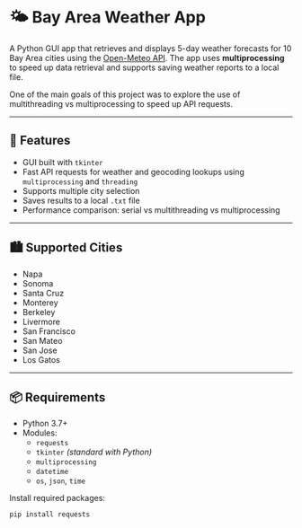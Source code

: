 # 🌤️ Bay Area Weather App

A Python GUI app that retrieves and displays 5-day weather forecasts for 10 Bay Area cities using the [Open-Meteo API](https://open-meteo.com/). The app uses **multiprocessing** to speed up data retrieval and supports saving weather reports to a local file.

One of the main goals of this project was to explore the use of multithreading vs multiprocessing to speed up API requests.

---

## 📌 Features

- GUI built with `tkinter`
- Fast API requests for weather and geocoding lookups using `multiprocessing` and `threading`
- Supports multiple city selection
- Saves results to a local `.txt` file
- Performance comparison: serial vs multithreading vs multiprocessing

---

## 🏙️ Supported Cities

- Napa  
- Sonoma  
- Santa Cruz  
- Monterey  
- Berkeley  
- Livermore  
- San Francisco  
- San Mateo  
- San Jose  
- Los Gatos  

---

## 📦 Requirements

- Python 3.7+
- Modules:
  - `requests`
  - `tkinter` *(standard with Python)*
  - `multiprocessing`
  - `datetime`
  - `os`, `json`, `time`

Install required packages:

```bash
pip install requests

